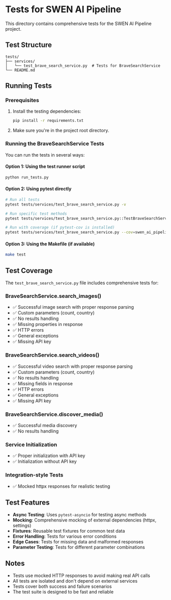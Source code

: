 # Tests for SWEN AI Pipeline

This directory contains comprehensive tests for the SWEN AI Pipeline project.

## Test Structure

```
tests/
├── services/
│   └── test_brave_search_service.py  # Tests for BraveSearchService
└── README.md
```

## Running Tests

### Prerequisites

1. Install the testing dependencies:
   ```bash
   pip install -r requirements.txt
   ```

2. Make sure you're in the project root directory.

### Running the BraveSearchService Tests

You can run the tests in several ways:

#### Option 1: Using the test runner script
```bash
python run_tests.py
```

#### Option 2: Using pytest directly
```bash
# Run all tests
pytest tests/services/test_brave_search_service.py -v

# Run specific test methods
pytest tests/services/test_brave_search_service.py::TestBraveSearchService::test_search_images_success -v

# Run with coverage (if pytest-cov is installed)
pytest tests/services/test_brave_search_service.py --cov=swen_ai_pipeline.services.brave_search_service
```

#### Option 3: Using the Makefile (if available)
```bash
make test
```

## Test Coverage

The `test_brave_search_service.py` file includes comprehensive tests for:

### BraveSearchService.search_images()
- ✅ Successful image search with proper response parsing
- ✅ Custom parameters (count, country)
- ✅ No results handling
- ✅ Missing properties in response
- ✅ HTTP errors
- ✅ General exceptions
- ✅ Missing API key

### BraveSearchService.search_videos()
- ✅ Successful video search with proper response parsing
- ✅ Custom parameters (count, country)
- ✅ No results handling
- ✅ Missing fields in response
- ✅ HTTP errors
- ✅ General exceptions
- ✅ Missing API key

### BraveSearchService.discover_media()
- ✅ Successful media discovery
- ✅ No results handling

### Service Initialization
- ✅ Proper initialization with API key
- ✅ Initialization without API key

### Integration-style Tests
- ✅ Mocked httpx responses for realistic testing

## Test Features

- **Async Testing**: Uses `pytest-asyncio` for testing async methods
- **Mocking**: Comprehensive mocking of external dependencies (httpx, settings)
- **Fixtures**: Reusable test fixtures for common test data
- **Error Handling**: Tests for various error conditions
- **Edge Cases**: Tests for missing data and malformed responses
- **Parameter Testing**: Tests for different parameter combinations

## Notes

- Tests use mocked HTTP responses to avoid making real API calls
- All tests are isolated and don't depend on external services
- Tests cover both success and failure scenarios
- The test suite is designed to be fast and reliable
